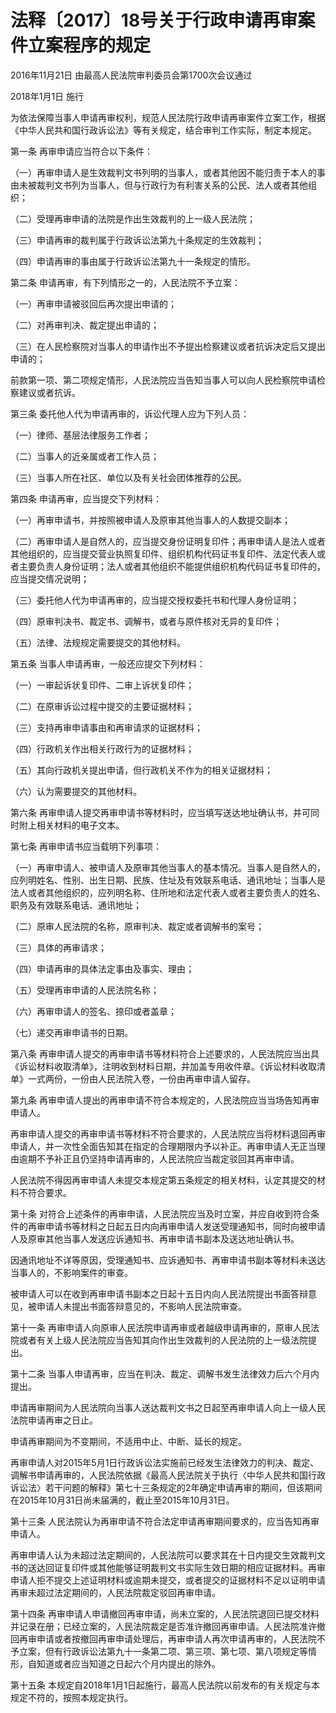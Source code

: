 # 法释〔2017〕18号关于行政申请再审案件立案程序的规定

2016年11月21日 由最高人民法院审判委员会第1700次会议通过

2018年1月1日 施行

<!-- INFO END -->

为依法保障当事人申请再审权利，规范人民法院行政申请再审案件立案工作，根据《中华人民共和国行政诉讼法》等有关规定，结合审判工作实际，制定本规定。

第一条 再审申请应当符合以下条件：

（一）再审申请人是生效裁判文书列明的当事人，或者其他因不能归责于本人的事由未被裁判文书列为当事人，但与行政行为有利害关系的公民、法人或者其他组织；

（二）受理再审申请的法院是作出生效裁判的上一级人民法院；

（三）申请再审的裁判属于行政诉讼法第九十条规定的生效裁判；

（四）申请再审的事由属于行政诉讼法第九十一条规定的情形。

第二条 申请再审，有下列情形之一的，人民法院不予立案：

（一）再审申请被驳回后再次提出申请的；

（二）对再审判决、裁定提出申请的；

（三）在人民检察院对当事人的申请作出不予提出检察建议或者抗诉决定后又提出申请的；

前款第一项、第二项规定情形，人民法院应当告知当事人可以向人民检察院申请检察建议或者抗诉。

第三条 委托他人代为申请再审的，诉讼代理人应为下列人员：

（一）律师、基层法律服务工作者；

（二）当事人的近亲属或者工作人员；

（三）当事人所在社区、单位以及有关社会团体推荐的公民。

第四条 申请再审，应当提交下列材料：

（一）再审申请书，并按照被申请人及原审其他当事人的人数提交副本；

（二）再审申请人是自然人的，应当提交身份证明复印件；再审申请人是法人或者其他组织的，应当提交营业执照复印件、组织机构代码证书复印件、法定代表人或者主要负责人身份证明；法人或者其他组织不能提供组织机构代码证书复印件的，应当提交情况说明；

（三）委托他人代为申请再审的，应当提交授权委托书和代理人身份证明；

（四）原审判决书、裁定书、调解书，或者与原件核对无异的复印件；

（五）法律、法规规定需要提交的其他材料。

第五条 当事人申请再审，一般还应提交下列材料：

（一）一审起诉状复印件、二审上诉状复印件；

（二）在原审诉讼过程中提交的主要证据材料；

（三）支持再审申请事由和再审请求的证据材料；

（四）行政机关作出相关行政行为的证据材料；

（五）其向行政机关提出申请，但行政机关不作为的相关证据材料；

（六）认为需要提交的其他材料。

第六条 再审申请人提交再审申请书等材料时，应当填写送达地址确认书，并可同时附上相关材料的电子文本。

第七条 再审申请书应当载明下列事项：

（一）再审申请人、被申请人及原审其他当事人的基本情况。当事人是自然人的，应列明姓名、性别、出生日期、民族、住址及有效联系电话、通讯地址；当事人是法人或者其他组织的，应列明名称、住所地和法定代表人或者主要负责人的姓名、职务及有效联系电话、通讯地址；

（二）原审人民法院的名称，原审判决、裁定或者调解书的案号；

（三）具体的再审请求；

（四）申请再审的具体法定事由及事实、理由；

（五）受理再审申请的人民法院名称；

（六）再审申请人的签名、捺印或者盖章；

（七）递交再审申请书的日期。

第八条 再审申请人提交的再审申请书等材料符合上述要求的，人民法院应当出具《诉讼材料收取清单》，注明收到材料日期，并加盖专用收件章。《诉讼材料收取清单》一式两份，一份由人民法院入卷，一份由再审申请人留存。

第九条 再审申请人提出的再审申请不符合本规定的，人民法院应当当场告知再审申请人。

再审申请人提交的再审申请书等材料不符合要求的，人民法院应当将材料退回再审申请人，并一次性全面告知其在指定的合理期限内予以补正。再审申请人无正当理由逾期不予补正且仍坚持申请再审的，人民法院应当裁定驳回其再审申请。

人民法院不得因再审申请人未提交本规定第五条规定的相关材料，认定其提交的材料不符合要求。

第十条 对符合上述条件的再审申请，人民法院应当及时立案，并应自收到符合条件的再审申请书等材料之日起五日内向再审申请人发送受理通知书，同时向被申请人及原审其他当事人发送应诉通知书、再审申请书副本及送达地址确认书。

因通讯地址不详等原因，受理通知书、应诉通知书、再审申请书副本等材料未送达当事人的，不影响案件的审查。

被申请人可以在收到再审申请书副本之日起十五日内向人民法院提出书面答辩意见，被申请人未提出书面答辩意见的，不影响人民法院审查。

第十一条 再审申请人向原审人民法院申请再审或者越级申请再审的，原审人民法院或者有关上级人民法院应当告知其向作出生效裁判的人民法院的上一级法院提出。

第十二条 当事人申请再审，应当在判决、裁定、调解书发生法律效力后六个月内提出。

申请再审期间为人民法院向当事人送达裁判文书之日起至再审申请人向上一级人民法院申请再审之日止。

申请再审期间为不变期间，不适用中止、中断、延长的规定。

再审申请人对2015年5月1日行政诉讼法实施前已经发生法律效力的判决、裁定、调解书申请再审的，人民法院依据《最高人民法院关于执行〈中华人民共和国行政诉讼法〉若干问题的解释》第七十三条规定的2年确定申请再审的期间，但该期间在2015年10月31日尚未届满的，截止至2015年10月31日。

第十三条 人民法院认为再审申请不符合法定申请再审期间要求的，应当告知再审申请人。

再审申请人认为未超过法定期间的，人民法院可以要求其在十日内提交生效裁判文书的送达回证复印件或其他能够证明裁判文书实际生效日期的相应证据材料。再审申请人拒不提交上述证明材料或逾期未提交，或者提交的证据材料不足以证明申请再审未超过法定期间的，人民法院裁定驳回再审申请。

第十四条 再审申请人申请撤回再审申请，尚未立案的，人民法院退回已提交材料并记录在册；已经立案的，人民法院裁定是否准许撤回再审申请。人民法院准许撤回再审申请或者按撤回再审申请处理后，再审申请人再次申请再审的，人民法院不予立案，但有行政诉讼法第九十一条第二项、第三项、第七项、第八项规定等情形，自知道或者应当知道之日起六个月内提出的除外。

第十五条 本规定自2018年1月1日起施行，最高人民法院以前发布的有关规定与本规定不符的，按照本规定执行。